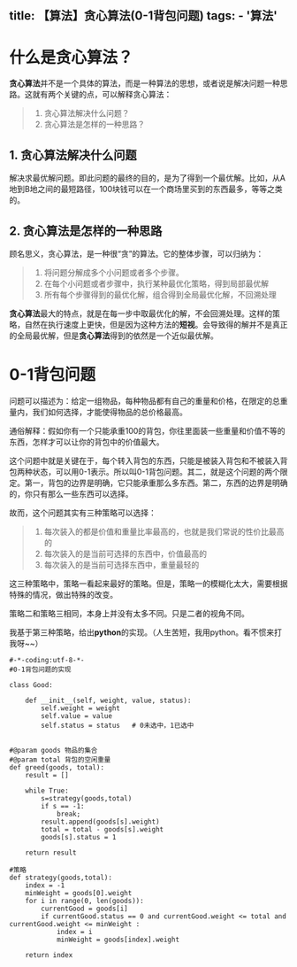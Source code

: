 title: 【算法】贪心算法(0-1背包问题)
tags:
    - '算法'
-----
# 什么是贪心算法？
**贪心算法**并不是一个具体的算法，而是一种算法的思想，或者说是解决问题一种思路。这就有两个关键的点，可以解释贪心算法：

> 1. 贪心算法解决什么问题？
> 2. 贪心算法是怎样的一种思路？

## 1. 贪心算法解决什么问题
解决求最优解问题。即此问题的最终的目的，是为了得到一个最优解。比如，从A地到B地之间的最短路径，100块钱可以在一个商场里买到的东西最多，等等之类的。

## 2. 贪心算法是怎样的一种思路
顾名思义，贪心算法，是一种很“贪”的算法。它的整体步骤，可以归纳为：
> 1. 将问题分解成多个小问题或者多个步骤。
> 2. 在每个小问题或者步骤中，执行某种最优化策略，得到局部最优解
> 3. 所有每个步骤得到的最优化解，组合得到全局最优化解，不回溯处理

**贪心算法**最大的特点，就是在每一步中取最优化的解，不会回溯处理。这样的策略，自然在执行速度上更快，但是因为这种方法的**短视**。会导致得的解并不是真正的全局最优解，但是**贪心算法**得到的依然是一个近似最优解。

# 0-1背包问题
问题可以描述为：给定一组物品，每种物品都有自己的重量和价格，在限定的总重量内，我们如何选择，才能使得物品的总价格最高。

通俗解释：假如你有一个只能承重100的背包，你往里面装一些重量和价值不等的东西，怎样才可以让你的背包中的价值最大。

这个问题中就是关键在于，每个转入背包的东西，只能是被装入背包和不被装入背包两种状态，可以用0-1表示。所以叫0-1背包问题。其二，就是这个问题的两个限定。第一，背包的边界是明确，它只能承重那么多东西。第二，东西的边界是明确的，你只有那么一些东西可以选择。

故而，这个问题其实有三种策略可以选择：

> 1. 每次装入的都是价值和重量比率最高的，也就是我们常说的性价比最高的
>2. 每次装入的是当前可选择的东西中，价值最高的
>3. 每次装入的是当前可选择东西中，重量最轻的

这三种策略中，策略一看起来最好的策略。但是，策略一的模糊化太大，需要根据特殊的情况，做出特殊的改变。

策略二和策略三相同，本身上并没有太多不同。只是二者的视角不同。

我基于第三种策略，给出**python**的实现。（人生苦短，我用python。看不惯来打我呀~~）

```
#-*-coding:utf-8-*-
#0-1背包问题的实现

class Good:

    def __init__(self, weight, value, status):
        self.weight = weight
        self.value = value
        self.status = status   # 0未选中，1已选中


#@param goods 物品的集合
#@param total 背包的空闲重量
def greed(goods, total):
    result = []

    while True:
        s=strategy(goods,total)
        if s == -1:
            break;
        result.append(goods[s].weight)
        total = total - goods[s].weight
        goods[s].status = 1

    return result

#策略
def strategy(goods,total):
    index = -1
    minWeight = goods[0].weight
    for i in range(0, len(goods)):
        currentGood = goods[i]
        if currentGood.status == 0 and currentGood.weight <= total and currentGood.weight <= minWeight :
            index = i
            minWeight = goods[index].weight

    return index
```
